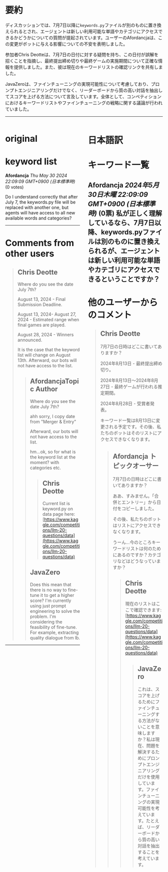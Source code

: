 # 要約 
ディスカッションでは、7月7日以降に`keywords.py`ファイルが別のものに置き換えられるとされ、エージェントは新しい利用可能な単語やカテゴリにアクセスできるかどうかについての質問が提起されています。ユーザーのAfordancjaは、この変更がボットに与える影響についての不安を表明しました。

参加者Chris Deotteは、7月7日の日付に対する疑問を持ち、この日付が誤解を招くことを指摘し、最終提出締め切りや最終ゲームの実施期間について正確な情報を提供しました。また、彼は現在のキーワードリストの確認リンクを共有しました。

JavaZeroは、ファインチューニングの実現可能性について考慮しており、プロンプトエンジニアリングだけでなく、リーダーボードから質の高い対話を抽出してスコアを上げる方法について言及しています。全体として、コンペティションにおけるキーワードリストやファインチューニングの戦略に関する議論が行われていました。

---


<style>
.column-left{
  float: left;
  width: 47.5%;
  text-align: left;
}
.column-right{
  float: right;
  width: 47.5%;
  text-align: left;
}
.column-one{
  float: left;
  width: 100%;
  text-align: left;
}
</style>


<div class="column-left">

# original

# keyword list

**Afordancja** *Thu May 30 2024 22:09:09 GMT+0900 (日本標準時)* (0 votes)

Do I understand correctly that after July 7, the keywords.py file will be replaced with another one, but agents will have access to all new available words and categories?



---

 # Comments from other users

> ## Chris Deotte
> 
> Where do you see the date July 7th?
> 
> August 13, 2024 - Final Submission Deadline.
> 
>   August 13, 2024- August 27, 2024 - Estimated range when final games are played.
> 
>   August 28, 2024 - Winners announced.
> 
> It is the case that the keyword list will change on August 13th. Afterward, our bots will not have access to the list.
> 
> 
> 
> > ## AfordancjaTopic Author
> > 
> > 
> > Where do you see the date July 7th?
> > 
> > ahh sorry, I copy date from "Merger & Entry"
> > 
> > Afterward, our bots will not have access to the list.
> > 
> > hm…ok, so for what is the keyword list at the moment? with categories etc.
> > 
> > 
> > 
> > > ## Chris Deotte
> > > 
> > > Current list is keyword.py on data page here: [https://www.kaggle.com/competitions/llm-20-questions/data](https://www.kaggle.com/competitions/llm-20-questions/data)
> > > 
> > > 
> > > 
> > ## JavaZero
> > 
> > Does this mean that there is no way to fine-tune it to get a higher score? I'm currently using just prompt engineering to solve the problem. I'm considering the feasibility of fine-tune. For example, extracting quality dialogue from lb.
> > 
> > 
> > 


---



</div>
<div class="column-right">

# 日本語訳

# キーワード一覧
**Afordancja** *2024年5月30日木曜 22:09:09 GMT+0900 (日本標準時)* (0票)
私が正しく理解しているなら、7月7日以降、keywords.pyファイルは別のものに置き換えられるが、エージェントは新しい利用可能な単語やカテゴリにアクセスできるということですか？
---
 # 他のユーザーからのコメント
> ## Chris Deotte
> 
> 7月7日の日時はどこに書いてありますか？
> 
> 2024年8月13日 - 最終提出締め切り。
> 
> 2024年8月13日〜2024年8月27日 - 最終ゲームが行われる推定期間。
> 
> 2024年8月28日 - 受賞者発表。
> 
> キーワード一覧は8月13日に変更される予定です。その後、私たちのボットはそのリストにアクセスできなくなります。
> 
> > ## Afordancja トピックオーサー
> > 
> > 
> > 7月7日の日時はどこに書いてありますか？
> > 
> > ああ、すみません。「合併とエントリー」から日付をコピーしました。
> > 
> > その後、私たちのボットはリストにアクセスできなくなります。
> > 
> > うーん…今のところキーワードリストは何のためにあるのですか？カテゴリなどはどうなっていますか？
> > 
> > > ## Chris Deotte
> > > 
> > > 現在のリストはここで確認できます: [https://www.kaggle.com/competitions/llm-20-questions/data](https://www.kaggle.com/competitions/llm-20-questions/data)
> > > 
> > > 
> > > 
> > > > ## JavaZero
> > > > 
> > > > これは、スコアを上げるためにファインチューニングする方法がないことを意味しますか？私は現在、問題を解決するためにプロンプトエンジニアリングだけを使用しています。ファインチューニングの実現可能性を考えています。たとえば、リーダーボードから質の高い対話を抽出することを考えています。
> > > >


</div>